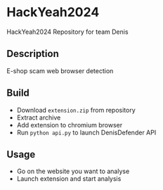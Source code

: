 # HackYeah2024
HackYeah2024 Repository for team Denis

## Description
E-shop scam web browser detection

## Build
- Download `extension.zip` from repository
- Extract archive
- Add extension to chromium browser
- Run `python api.py` to launch DenisDefender API

## Usage
- Go on the website you want to analyse
- Launch extension and start analysis